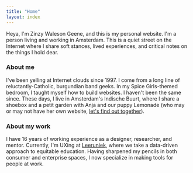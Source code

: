 ```yaml
---
title: "Home"
layout: index
---
```

Heya, I'm Zinzy Waleson Geene, and this is my personal website. I'm a person living and working in Amsterdam. This is a quiet street on the Internet where I share soft stances, lived experiences, and critical notes on the things I hold dear.

### About me
I've been yelling at Internet clouds since 1997. I come from a long line of reluctantly-Catholic, burgundian band geeks. In my Spice Girls-themed bedroom, I taught myself how to build websites. I haven't been the same since. These days, I live in Amsterdam's Indische Buurt, where I share a shoebox and a petit garden with Anja and our puppy Lemonade (who may or may not have her own website, [let's find out together](https://lemonade.waleson.us/)).

### About my work
I have 16 years of working experience as a designer, researcher, and mentor. Currently, I'm UXing at [Leeruniek](https://leeruniek.nl/), where we take a data-driven approach to equitable education. Having sharpened my pencils in both consumer and enterprise spaces, I now specialize in making tools for people at work.